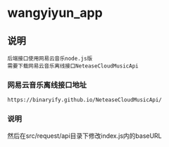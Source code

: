 # wangyiyun_app

## 说明
```
后端接口使用网易云音乐node.js版
需要下载网易云音乐离线接口NeteaseCloudMusicApi
```

### 网易云音乐离线接口地址
```
https://binaryify.github.io/NeteaseCloudMusicApi/
```

### 说明
然后在src/request/api目录下修改index.js内的baseURL
